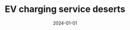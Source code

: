---
title: 'EV charging service deserts'
authors:
- Yifan Liu
- Omar I. Asensio
date: '2024-01-01'
publishDate: ''
publication_types:
- working-paper
publication: ''

abstract: ''

links:
  - name: Abstract
    url: '#'
    css_class: 'abstract-toggle'
  - name: Email me for details
    url: 'mailto:yifan.liu@gatech.edu'
    css_class: 'paper-button'
---
